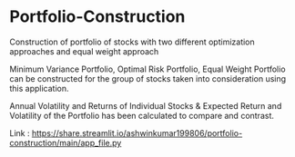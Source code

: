 # Portfolio-Construction
Construction of portfolio of stocks with two different optimization approaches and equal weight approach

Minimum Variance Portfolio, Optimal Risk Portfolio, Equal Weight Portfolio can be constructed for the group of stocks taken into consideration using this application.

Annual Volatility and Returns of Individual Stocks & Expected Return and Volatility of the Portfolio has been calculated to compare and contrast. 

Link : https://share.streamlit.io/ashwinkumar199806/portfolio-construction/main/app_file.py

